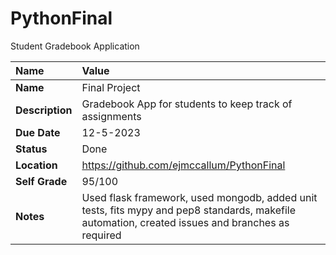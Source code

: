 # PythonFinal
Student Gradebook Application


| Name | Value |
|:---|:---|
| **Name** |Final Project|
| **Description** | Gradebook App for students to keep track of assignments|
| **Due Date** | 12-5-2023 |
| **Status** | Done |
| **Location** | https://github.com/ejmccallum/PythonFinal|
| **Self Grade**            | 95/100 |
| **Notes**        | Used flask framework, used mongodb, added unit tests, fits mypy and pep8 standards, makefile automation, created issues and branches as required |
